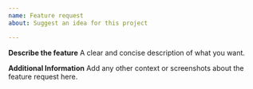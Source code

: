 ```yaml
---
name: Feature request
about: Suggest an idea for this project

---
```


**Describe the feature**
A clear and concise description of what you want.

**Additional Information**
Add any other context or screenshots about the feature request here.
